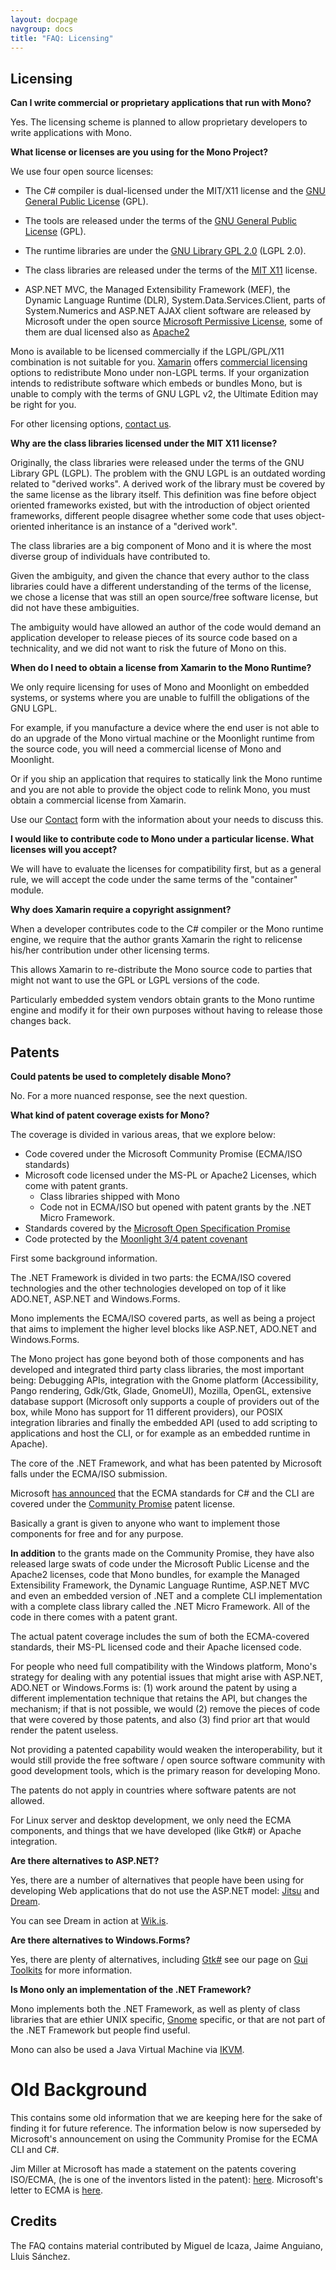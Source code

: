```yaml
---
layout: docpage
navgroup: docs
title: "FAQ: Licensing"
---
```


Licensing
---------

**Can I write commercial or proprietary applications that run with Mono?**

Yes. The licensing scheme is planned to allow proprietary developers to write applications with Mono.

**What license or licenses are you using for the Mono Project?**

We use four open source licenses:

-   The C\# compiler is dual-licensed under the MIT/X11 license and the [GNU General Public License](http://www.opensource.org/licenses/gpl-license.html) (GPL).

-   The tools are released under the terms of the [GNU General Public License](http://www.opensource.org/licenses/gpl-license.html) (GPL).

-   The runtime libraries are under the [GNU Library GPL 2.0](http://www.gnu.org/copyleft/library.html#TOC1) (LGPL 2.0).

-   The class libraries are released under the terms of the [MIT X11](http://www.opensource.org/licenses/mit-license.html) license.

-   ASP.NET MVC, the Managed Extensibility Framework (MEF), the Dynamic Language Runtime (DLR), System.Data.Services.Client, parts of System.Numerics and ASP.NET AJAX client software are released by Microsoft under the open source [Microsoft Permissive License](http://www.opensource.org/licenses/ms-pl.html), some of them are dual licensed also as [Apache2](http://www.apache.org/licenses/LICENSE-2.0)

Mono is available to be licensed commercially if the LGPL/GPL/X11 combination is not suitable for you. [Xamarin](http://xamarin.com/) offers [commercial licensing](http://xamarin.com/licensing) options to redistribute Mono under non-LGPL terms. If your organization intends to redistribute software which embeds or bundles Mono, but is unable to comply with the terms of GNU LGPL v2, the Ultimate Edition may be right for you.

For other licensing options, [contact us]({{site.github.url}}/old_site/Contact "Contact").

**Why are the class libraries licensed under the MIT X11 license?**

Originally, the class libraries were released under the terms of the GNU Library GPL (LGPL). The problem with the GNU LGPL is an outdated wording related to "derived works". A derived work of the library must be covered by the same license as the library itself. This definition was fine before object oriented frameworks existed, but with the introduction of object oriented frameworks, different people disagree whether some code that uses object-oriented inheritance is an instance of a "derived work".

The class libraries are a big component of Mono and it is where the most diverse group of individuals have contributed to.

Given the ambiguity, and given the chance that every author to the class libraries could have a different understanding of the terms of the license, we chose a license that was still an open source/free software license, but did not have these ambiguities.

The ambiguity would have allowed an author of the code would demand an application developer to release pieces of its source code based on a technicality, and we did not want to risk the future of Mono on this.

**When do I need to obtain a license from Xamarin to the Mono Runtime?**

We only require licensing for uses of Mono and Moonlight on embedded systems, or systems where you are unable to fulfill the obligations of the GNU LGPL.

For example, if you manufacture a device where the end user is not able to do an upgrade of the Mono virtual machine or the Moonlight runtime from the source code, you will need a commercial license of Mono and Moonlight.

Or if you ship an application that requires to statically link the Mono runtime and you are not able to provide the object code to relink Mono, you must obtain a commercial license from Xamarin.

Use our [Contact]({{site.github.url}}/old_site/Contact "Contact") form with the information about your needs to discuss this.

**I would like to contribute code to Mono under a particular license. What licenses will you accept?**

We will have to evaluate the licenses for compatibility first, but as a general rule, we will accept the code under the same terms of the "container" module.

**Why does Xamarin require a copyright assignment?**

When a developer contributes code to the C\# compiler or the Mono runtime engine, we require that the author grants Xamarin the right to relicense his/her contribution under other licensing terms.

This allows Xamarin to re-distribute the Mono source code to parties that might not want to use the GPL or LGPL versions of the code.

Particularly embedded system vendors obtain grants to the Mono runtime engine and modify it for their own purposes without having to release those changes back.

Patents
-------

**Could patents be used to completely disable Mono?**

No. For a more nuanced response, see the next question.

**What kind of patent coverage exists for Mono?**

The coverage is divided in various areas, that we explore below:

-   Code covered under the Microsoft Community Promise (ECMA/ISO standards)
-   Microsoft code licensed under the MS-PL or Apache2 Licenses, which come with patent grants.
    -   Class libraries shipped with Mono
    -   Code not in ECMA/ISO but opened with patent grants by the .NET Micro Framework.
-   Standards covered by the [Microsoft Open Specification Promise](http://www.microsoft.com/interop/osp/default.mspx)
-   Code protected by the [Moonlight 3/4 patent covenant](http://www.microsoft.com/interop/msnovellcollab/newmoonlight.mspx)

First some background information.

The .NET Framework is divided in two parts: the ECMA/ISO covered technologies and the other technologies developed on top of it like ADO.NET, ASP.NET and Windows.Forms.

Mono implements the ECMA/ISO covered parts, as well as being a project that aims to implement the higher level blocks like ASP.NET, ADO.NET and Windows.Forms.

The Mono project has gone beyond both of those components and has developed and integrated third party class libraries, the most important being: Debugging APIs, integration with the Gnome platform (Accessibility, Pango rendering, Gdk/Gtk, Glade, GnomeUI), Mozilla, OpenGL, extensive database support (Microsoft only supports a couple of providers out of the box, while Mono has support for 11 different providers), our POSIX integration libraries and finally the embedded API (used to add scripting to applications and host the CLI, or for example as an embedded runtime in Apache).

The core of the .NET Framework, and what has been patented by Microsoft falls under the ECMA/ISO submission.

Microsoft [has announced](http://port25.technet.com/archive/2009/07/06/the-ecma-c-and-cli-standards.aspx) that the ECMA standards for C\# and the CLI are covered under the [Community Promise](http://www.microsoft.com/interop/cp/default.mspx) patent license.

Basically a grant is given to anyone who want to implement those components for free and for any purpose.

**In addition** to the grants made on the Community Promise, they have also released large swats of code under the Microsoft Public License and the Apache2 licenses, code that Mono bundles, for example the Managed Extensibility Framework, the Dynamic Language Runtime, ASP.NET MVC and even an embedded version of .NET and a complete CLI implementation with a complete class library called the .NET Micro Framework. All of the code in there comes with a patent grant.

The actual patent coverage includes the sum of both the ECMA-covered standards, their MS-PL licensed code and their Apache licensed code.

For people who need full compatibility with the Windows platform, Mono's strategy for dealing with any potential issues that might arise with ASP.NET, ADO.NET or Windows.Forms is: (1) work around the patent by using a different implementation technique that retains the API, but changes the mechanism; if that is not possible, we would (2) remove the pieces of code that were covered by those patents, and also (3) find prior art that would render the patent useless.

Not providing a patented capability would weaken the interoperability, but it would still provide the free software / open source software community with good development tools, which is the primary reason for developing Mono.

The patents do not apply in countries where software patents are not allowed.

For Linux server and desktop development, we only need the ECMA components, and things that we have developed (like Gtk\#) or Apache integration.

**Are there alternatives to ASP.NET?**

Yes, there are a number of alternatives that people have been using for developing Web applications that do not use the ASP.NET model: [Jitsu](http://www.jitsu.org) and [Dream](http://developer.mindtouch.com/Dream).

You can see Dream in action at [Wik.is](http:///mono.wik.is).

**Are there alternatives to Windows.Forms?**

Yes, there are plenty of alternatives, including [Gtk\#]({{site.github.url}}/old_site/GtkSharp "GtkSharp") see our page on [Gui Toolkits]({{site.github.url}}/old_site/Gui_Toolkits "Gui Toolkits") for more information.

**Is Mono only an implementation of the .NET Framework?**

Mono implements both the .NET Framework, as well as plenty of class libraries that are ethier UNIX specific, [Gnome](http://www.gnome.org) specific, or that are not part of the .NET Framework but people find useful.

Mono can also be used a Java Virtual Machine via [IKVM]({{site.github.url}}/old_site/IKVM "IKVM").

Old Background
==============

This contains some old information that we are keeping here for the sake of finding it for future reference. The information below is now superseded by Microsoft's announcement on using the Community Promise for the ECMA CLI and C\#.

 Jim Miller at Microsoft has made a statement on the patents covering ISO/ECMA, (he is one of the inventors listed in the patent): [here](http://web.archive.org/web/20030424174805/http://mailserver.di.unipi.it/pipermail/dotnet-sscli/msg00218.html). Microsoft's letter to ECMA is [here](http://www.ecma-international.org/publications/files/ECMA-ST/Ecma%20PATENT/ECMA-334%20&%20335/2001ga-123%20&%202002ga-003.pdf).

Credits
-------

The FAQ contains material contributed by Miguel de Icaza, Jaime Anguiano, Lluis Sánchez.

